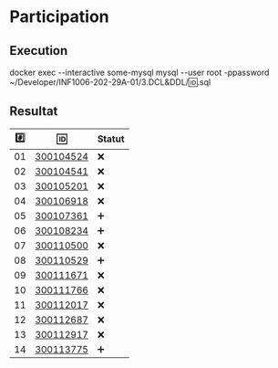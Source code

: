 # Participation

## Execution

docker exec --interactive some-mysql mysql --user root -ppassword ~/Developer/INF1006-202-29A-01/3.DCL\&DDL/:id:.sql

## Resultat


|:hash:| :id:                       | Statut             |
|------|----------------------------|--------------------|
| 01   | [300104524](300104524.sql) | :x:                |
| 02   | [300104541](300104541.sql) | :x:                |
| 03   | [300105201](300105201.sql) | :x:                |
| 04   | [300106918](300106918.sql) | :x:                |
| 05   | [300107361](300107361.sql) | :heavy_plus_sign:  |
| 06   | [300108234](300108234.sql) | :heavy_plus_sign:  |
| 07   | [300110500](300110500.sql) | :x:                |
| 08   | [300110529](300110529.sql) | :heavy_plus_sign:  |
| 09   | [300111671](300111671.sql) | :x:                |
| 10   | [300111766](300111766.sql) | :x:                |
| 11   | [300112017](300112017.sql) | :x:                |
| 12   | [300112687](300112687.sql) | :x:                |
| 13   | [300112917](300112917.sql) | :x:                |
| 14   | [300113775](300113775.sql) | :heavy_plus_sign:  |
